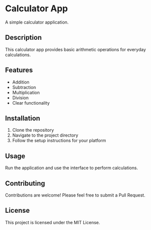# Calculator App

A simple calculator application.

## Description

This calculator app provides basic arithmetic operations for everyday calculations.

## Features

- Addition
- Subtraction
- Multiplication
- Division
- Clear functionality

## Installation

1. Clone the repository
2. Navigate to the project directory
3. Follow the setup instructions for your platform

## Usage

Run the application and use the interface to perform calculations.

## Contributing

Contributions are welcome! Please feel free to submit a Pull Request.

## License

This project is licensed under the MIT License.